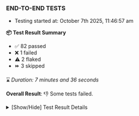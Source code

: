 ### END-TO-END TESTS

- Testing started at: October 7th 2025, 11:46:57 am

**📦 Test Result Summary**

- ✅ 82 passed
- ❌ 1 failed
- ⚠️ 2 flaked
- ⏩ 3 skipped

⌛ _Duration: 7 minutes and 36 seconds_

**Overall Result**: 👎 Some tests failed.



<details>
    <summary>[Show/Hide] Test Result Details</summary>
    <div markdown="1">

| Test | Browser | Test Case | Tags | Result |
| :---: | :---: | :--- | :---: | :---: |
| 1 | chromium-meshery-provider | Add a cluster connection by uploading kubeconfig file |  | ⚠️ |
| 2 | chromium-meshery-provider | Transition to disconnected state and then back to connected state |  | ❌ |
| 3 | chromium-meshery-provider | Transition to ignored state and then back to connected state |  | ➖ |
| 4 | chromium-meshery-provider | Transition to not found state and then back to connected state |  | ➖ |
| 5 | chromium-meshery-provider | Delete Kubernetes cluster connections |  | ➖ |
| 6 | chromium-meshery-provider | deploys a published design to a connected cluster |  | ⚠️ |

</div>
</details>


<!-- To see the full report, please visit our CI/CD pipeline with reporter. -->